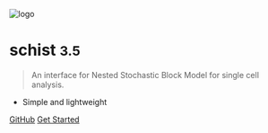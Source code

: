 <!-- _coverpage.md -->

![logo](_media/icon.svg)

# schist <small>3.5</small>

> An interface for Nested Stochastic Block Model for single cell analysis.

- Simple and lightweight

[GitHub](https://github.com/dawe/schist)
[Get Started](#docsify)
